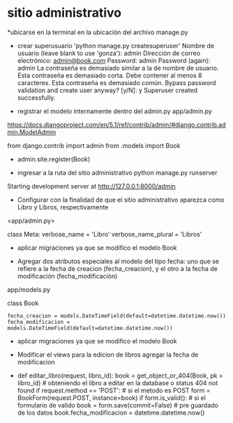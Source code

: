 # sitio administrativo

*ubicarse en la terminal en la ubicación del archivo manage.py

* crear superusuario
'python manage.py createsuperuser'
Nombre de usuario (leave blank to use 'gonza'): admin
Dirección de correo electrónico: admin@book.com
Password: admin
Password (again): admin
La contraseña es demasiado similar a la de nombre de usuario.
Esta contraseña es demasiado corta. Debe contener al menos 8 caracteres.
Esta contraseña es demasiado común.
Bypass password validation and create user anyway? [y/N]: y
Superuser created successfully.

* registrar el modelo internamente dentro del admin.py
app/admin.py

https://docs.djangoproject.com/en/5.1/ref/contrib/admin/#django.contrib.admin.ModelAdmin

from django.contrib import admin
from .models import Book

- admin.site.register(Book)

* ingresar a la ruta del sitio administrativo 
python manage.py runserver

Starting development server at http://127.0.0.1:8000/admin

* Configurar con la finalidad de que el sitio administrativo aparezca como Libro y Libros, respectivamente

<app/admin.py>

 class Meta:
        verbose_name = 'Libro'
        verbose_name_plural = 'Libros'

    
* aplicar migraciones ya que se modifico el modelo Book

* Agregar dos atributos especiales al modelo del tipo fecha:
uno que se refiere a la fecha de creacion (fecha_creacion), y el otro a la fecha de modificación (fecha_modificación)

app/models.py

class Book 

    fecha_creacion = models.DateTimeField(default=datetime.datetime.now())
    fecha_modificacion = models.DateTimeField(default=datetime.datetime.now())


* aplicar migraciones ya que se modifico el modelo Book

* Modificar el views para la edicion de libros agregar la fecha de modificacion


- def editar_libro(request, libro_id):
    book = get_object_or_404(Book, pk = libro_id) # obteniendo el libro a editar en la database o status 404 not found
    if request.method == 'POST': # si el metodo es POST
        form = BookForm(request.POST, instance=book)
        if form.is_valid(): # si el formulario de valido
            book = form.save(commit=False) # pre guardado de los datos
            book.fecha_modificacion = datetime.datetime.now()